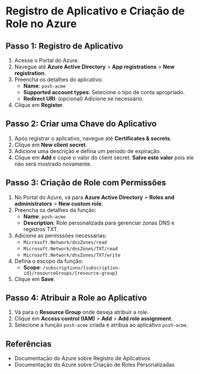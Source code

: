 # Registro de Aplicativo e Criação de Role no Azure

## Passo 1: Registro de Aplicativo

1. Acesse o Portal do Azure.
2. Navegue até **Azure Active Directory** > **App registrations** > **New registration**.
3. Preencha os detalhes do aplicativo:
   - **Name**: `posh-acme`
   - **Supported account types**: Selecione o tipo de conta apropriado.
   - **Redirect URI**: (opcional) Adicione se necessário.
4. Clique em **Register**.

## Passo 2: Criar uma Chave do Aplicativo

1. Após registrar o aplicativo, navegue até **Certificates & secrets**.
2. Clique em **New client secret**.
3. Adicione uma descrição e defina um período de expiração.
4. Clique em **Add** e copie o valor do client secret. **Salve este valor** pois ele não será mostrado novamente.

## Passo 3: Criação de Role com Permissões

1. No Portal do Azure, vá para **Azure Active Directory** > **Roles and administrators** > **New custom role**.
2. Preencha os detalhes da função:
   - **Name**: `posh-acme`
   - **Description**: Role personalizada para gerenciar zonas DNS e registros TXT.
3. Adicione as permissões necessárias:
   - `Microsoft.Network/dnsZones/read`
   - `Microsoft.Network/dnsZones/TXT/read`
   - `Microsoft.Network/dnsZones/TXT/write`
4. Defina o escopo da função:
   - **Scope**: `/subscriptions/{subscription-id}/resourceGroups/{resource-group}`
5. Clique em **Save**.

## Passo 4: Atribuir a Role ao Aplicativo

1. Vá para o **Resource Group** onde deseja atribuir a role.
2. Clique em **Access control (IAM)** > **Add** > **Add role assignment**.
3. Selecione a função `posh-acme` criada e atribua ao aplicativo `posh-acme`.

## Referências
- Documentação do Azure sobre Registro de Aplicativos
- Documentação do Azure sobre Criação de Roles Personalizadas
